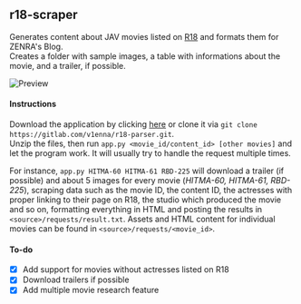 ## r18-scraper

Generates content about JAV movies listed on [R18](https://www.r18.com/) and formats them for ZENRA's Blog.  
Creates a folder with sample images, a table with informations about the movie, and a trailer, if possible.  

![Preview](https://i.ibb.co/f49g1HF/ea89ed9a77ca859dbd380859a5d7ba38.png)

#### Instructions

Download the application by clicking [here](https://gitlab.com/v1enna/r18-parser/-/archive/master/r18-parser-master.zip) or clone it via `git clone https://gitlab.com/v1enna/r18-parser.git`.  
Unzip the files, then run `app.py <movie_id/content_id> [other movies]` and let the program work. It will usually try to handle the request multiple times.

For instance, `app.py HITMA-60 HITMA-61 RBD-225` will download a trailer (if possible) and about 5 images for every movie (_HITMA-60, HITMA-61, RBD-225_), scraping data such as the movie ID, the content ID, the actresses with proper linking to their page on R18, the studio which produced the movie and so on, formatting everything in HTML and posting the results in `<source>/requests/result.txt`. Assets and HTML content for individual movies can be found in `<source>/requests/<movie_id>`.


#### To-do

- [X] Add support for movies without actresses listed on R18
- [X] Download trailers if possible
- [X] Add multiple movie research feature
